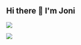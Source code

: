 
##                                               Hi there 👋 I'm Joni
[![](https://readme-typing-svg.demolab.com?font=Fira+Code&pause=1000&width=435&lines=Web+developer;Always+learning+new+things)](https://git.io/typing-svg)
<!--
**jonz-dsgn/jonz-dsgn** is a ✨ _special_ ✨ repository because its `README.md` (this file) appears on your GitHub profile.

Here are some ideas to get you started:

* 🔭 I’m currently working on ...
* 🌱 I’m currently learning Javascript, React, MERN etc.
* 👯 I’m looking to collaborate on ...
* 🤔 I’m looking for help with ...
* 💬 Ask me about ...
* 📫 How to reach me: jiihoo86@yahoo.com
* 😄 Pronouns: ...
* ⚡ Fun fact: ...
-->
![](https://komarev.com/ghpvc/?username=your-github-jonz-dsgn)
